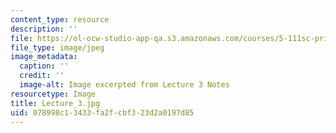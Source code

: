 ```yaml
---
content_type: resource
description: ''
file: https://ol-ocw-studio-app-qa.s3.amazonaws.com/courses/5-111sc-principles-of-chemical-science-fall-2014/078998c13433fa2fcbf323d2a0197d85_Lecture_3.jpg
file_type: image/jpeg
image_metadata:
  caption: ''
  credit: ''
  image-alt: Image excerpted from Lecture 3 Notes
resourcetype: Image
title: Lecture_3.jpg
uid: 078998c1-3433-fa2f-cbf3-23d2a0197d85
---
```

